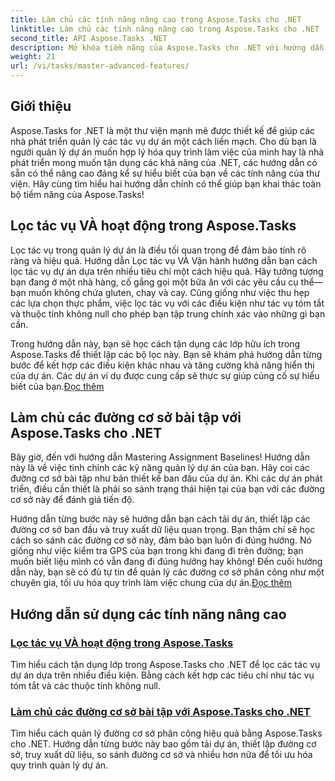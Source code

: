 ```yaml
---
title: Làm chủ các tính năng nâng cao trong Aspose.Tasks cho .NET
linktitle: Làm chủ các tính năng nâng cao trong Aspose.Tasks cho .NET
second_title: API Aspose.Tasks .NET
description: Mở khóa tiềm năng của Aspose.Tasks cho .NET với hướng dẫn về lọc tác vụ, đường cơ sở phân công và các tính năng nâng cao để quản lý dự án hiệu quả.
weight: 21
url: /vi/tasks/master-advanced-features/
---
```

## Giới thiệu

Aspose.Tasks for .NET là một thư viện mạnh mẽ được thiết kế để giúp các nhà phát triển quản lý các tác vụ dự án một cách liền mạch. Cho dù bạn là người quản lý dự án muốn hợp lý hóa quy trình làm việc của mình hay là nhà phát triển mong muốn tận dụng các khả năng của .NET, các hướng dẫn có sẵn có thể nâng cao đáng kể sự hiểu biết của bạn về các tính năng của thư viện. Hãy cùng tìm hiểu hai hướng dẫn chính có thể giúp bạn khai thác toàn bộ tiềm năng của Aspose.Tasks!

## Lọc tác vụ VÀ hoạt động trong Aspose.Tasks

Lọc tác vụ trong quản lý dự án là điều tối quan trọng để đảm bảo tính rõ ràng và hiệu quả. Hướng dẫn Lọc tác vụ VÀ Vận hành hướng dẫn bạn cách lọc tác vụ dự án dựa trên nhiều tiêu chí một cách hiệu quả. Hãy tưởng tượng bạn đang ở một nhà hàng, cố gắng gọi một bữa ăn với các yêu cầu cụ thể—bạn muốn không chứa gluten, chay và cay. Cũng giống như việc thu hẹp các lựa chọn thực phẩm, việc lọc tác vụ với các điều kiện như tác vụ tóm tắt và thuộc tính không null cho phép bạn tập trung chính xác vào những gì bạn cần.

 Trong hướng dẫn này, bạn sẽ học cách tận dụng các lớp hữu ích trong Aspose.Tasks để thiết lập các bộ lọc này. Bạn sẽ khám phá hướng dẫn từng bước để kết hợp các điều kiện khác nhau và tăng cường khả năng hiển thị của dự án. Các dự án ví dụ được cung cấp sẽ thực sự giúp củng cố sự hiểu biết của bạn.[Đọc thêm](./task-filtering-and-operation/)

## Làm chủ các đường cơ sở bài tập với Aspose.Tasks cho .NET

Bây giờ, đến với hướng dẫn Mastering Assignment Baselines! Hướng dẫn này là về việc tinh chỉnh các kỹ năng quản lý dự án của bạn. Hãy coi các đường cơ sở bài tập như bản thiết kế ban đầu của dự án. Khi các dự án phát triển, điều cần thiết là phải so sánh trạng thái hiện tại của bạn với các đường cơ sở này để đánh giá tiến độ.

 Hướng dẫn từng bước này sẽ hướng dẫn bạn cách tải dự án, thiết lập các đường cơ sở ban đầu và truy xuất dữ liệu quan trọng. Bạn thậm chí sẽ học cách so sánh các đường cơ sở này, đảm bảo bạn luôn đi đúng hướng. Nó giống như việc kiểm tra GPS của bạn trong khi đang đi trên đường; bạn muốn biết liệu mình có vẫn đang đi đúng hướng hay không! Đến cuối hướng dẫn này, bạn sẽ có đủ tự tin để quản lý các đường cơ sở phân công như một chuyên gia, tối ưu hóa quy trình làm việc chung của dự án.[Đọc thêm](./mastering-assignment-baseline/)

## Hướng dẫn sử dụng các tính năng nâng cao
### [Lọc tác vụ VÀ hoạt động trong Aspose.Tasks](./task-filtering-and-operation/)
Tìm hiểu cách tận dụng lớp trong Aspose.Tasks cho .NET để lọc các tác vụ dự án dựa trên nhiều điều kiện. Bằng cách kết hợp các tiêu chí như tác vụ tóm tắt và các thuộc tính không null.
### [Làm chủ các đường cơ sở bài tập với Aspose.Tasks cho .NET](./mastering-assignment-baseline/)
Tìm hiểu cách quản lý đường cơ sở phân công hiệu quả bằng Aspose.Tasks cho .NET. Hướng dẫn từng bước này bao gồm tải dự án, thiết lập đường cơ sở, truy xuất dữ liệu, so sánh đường cơ sở và nhiều hơn nữa để tối ưu hóa quy trình quản lý dự án.